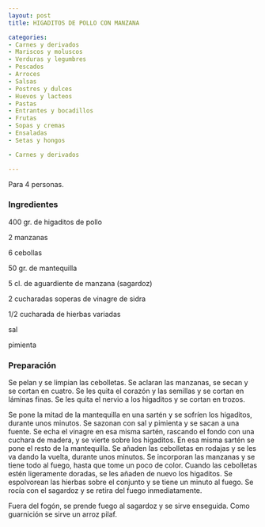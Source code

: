 ```yaml
---
layout: post
title: HIGADITOS DE POLLO CON MANZANA

categories:
- Carnes y derivados
- Mariscos y moluscos
- Verduras y legumbres
- Pescados
- Arroces
- Salsas
- Postres y dulces
- Huevos y lacteos
- Pastas
- Entrantes y bocadillos
- Frutas
- Sopas y cremas
- Ensaladas
- Setas y hongos

- Carnes y derivados

---
```

Para 4 personas.

<h3>Ingredientes</h3>

400 gr. de higaditos de pollo

2 manzanas

6 cebollas

50 gr. de mantequilla

5 cl. de aguardiente de manzana (sagardoz)

2 cucharadas soperas de vinagre de sidra

1/2 cucharada de hierbas variadas

sal

pimienta

<h3>Preparación</h3>

Se pelan y se limpian las cebolletas. Se aclaran las manzanas, se secan y se cortan en cuatro. Se les quita el corazón y las semillas y se cortan en láminas finas. Se les quita el nervio a los higaditos y se cortan en trozos.

Se pone la mitad de la mantequilla en una sartén y se sofríen los higaditos, durante unos minutos. Se sazonan con sal y pimienta y se sacan a una fuente. Se echa el vinagre en esa misma sartén, rascando el fondo con una cuchara de madera, y se vierte sobre los higaditos. En esa misma sartén se pone el resto de la mantequilla. Se añaden las cebolletas en rodajas y se les va dando la vuelta, durante unos minutos. Se incorporan las manzanas y se tiene todo al fuego, hasta que tome un poco de color. Cuando las cebolletas estén ligeramente doradas, se les añaden de nuevo los higaditos. Se espolvorean las hierbas sobre el conjunto y se tiene un minuto al fuego. Se rocía con el sagardoz y se retira del fuego inmediatamente.

Fuera del fogón, se prende fuego al sagardoz y se sirve enseguida. Como guarnición se sirve un arroz pilaf.

